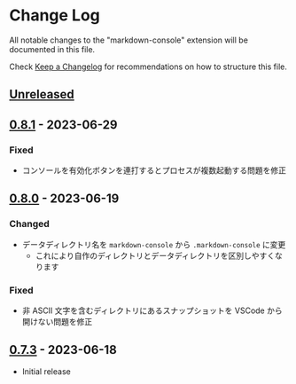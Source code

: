 # Change Log

All notable changes to the "markdown-console" extension will be documented in this file.

Check [Keep a Changelog](http://keepachangelog.com/) for recommendations on how to structure this file.

## [Unreleased]
[Unreleased]: https://github.com/negokaz/vscode-markdown-console/compare/v0.8.1...main

## [0.8.1] - 2023-06-29
[0.8.1]: https://github.com/negokaz/vscode-markdown-console/releases/tag/v0.8.1

### Fixed

- コンソールを有効化ボタンを連打するとプロセスが複数起動する問題を修正

## [0.8.0] - 2023-06-19
[0.8.0]: https://github.com/negokaz/vscode-markdown-console/releases/tag/v0.8.0

### Changed

- データディレクトリ名を `markdown-console` から `.markdown-console` に変更
    - これにより自作のディレクトリとデータディレクトリを区別しやすくなります

### Fixed

- 非 ASCII 文字を含むディレクトリにあるスナップショットを VSCode から開けない問題を修正

## [0.7.3] - 2023-06-18
[0.7.3]: https://github.com/negokaz/vscode-markdown-console/releases/tag/v0.7.3

- Initial release
